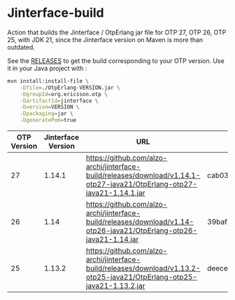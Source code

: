 # Jinterface-build

Action that builds the Jinterface / OtpErlang jar file for OTP 27, OTP 26, OTP 25, with JDK 21, since the Jinterface version on Maven is more than outdated.

See the [RELEASES](https://github.com/alzo-archi/jinterface-build/releases) to get the build corresponding to your OTP version.
Use it in your Java project with :

```sh
mvn install:install-file \
    -Dfile=./OtpErlang-VERSION.jar \
    -DgroupId=org.ericsson.otp \
    -DartifactId=jinterface \
    -Dversion=VERSION \
    -Dpackaging=jar \
    -DgeneratePom=true
```

|OTP Version|Jinterface Version|URL|SHA256|
|---|---|---|---|
|27|1.14.1|https://github.com/alzo-archi/jinterface-build/releases/download/v1.14.1-otp27-java21/OtpErlang-otp27-java21-1.14.1.jar|cab039f7cb7b1458c227534403fa3b7309945c154380e671ddb16e2b8268a85b|
|26|1.14|https://github.com/alzo-archi/jinterface-build/releases/download/v1.14-otp26-java21/OtpErlang-otp26-java21-1.14.jar|39baf7294bdde946d5335a7bb0221194ddab986c76813cbaa15e5113c7934848|
|25|1.13.2|https://github.com/alzo-archi/jinterface-build/releases/download/v1.13.2-otp25-java21/OtpErlang-otp25-java21-1.13.2.jar|deecea6dba2d2a72f830355bc25f9486ec03d3e1e896bc6c95babb5783510d2e|
